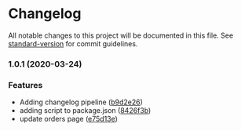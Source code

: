 # Changelog

All notable changes to this project will be documented in this file. See [standard-version](https://github.com/conventional-changelog/standard-version) for commit guidelines.

### 1.0.1 (2020-03-24)


### Features

* Adding changelog pipeline ([b9d2e26](https://github.com/SimonHuet/shound-front/commit/b9d2e261d6c39873b58215f33961d9f76f0fe0c8))
* adding script to package.json ([8426f3b](https://github.com/SimonHuet/shound-front/commit/8426f3bec332fb111279ad017493b263d431a633))
* update orders page ([e75d13e](https://github.com/SimonHuet/shound-front/commit/e75d13e1943a882822e31ee8a9adf4b8af12dfb5))
